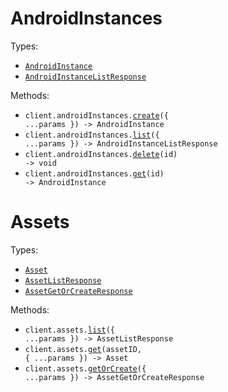 # AndroidInstances

Types:

- <code><a href="./src/resources/android-instances.ts">AndroidInstance</a></code>
- <code><a href="./src/resources/android-instances.ts">AndroidInstanceListResponse</a></code>

Methods:

- <code title="post /v1/android_instances">client.androidInstances.<a href="./src/resources/android-instances.ts">create</a>({ ...params }) -> AndroidInstance</code>
- <code title="get /v1/android_instances">client.androidInstances.<a href="./src/resources/android-instances.ts">list</a>({ ...params }) -> AndroidInstanceListResponse</code>
- <code title="delete /v1/android_instances/{id}">client.androidInstances.<a href="./src/resources/android-instances.ts">delete</a>(id) -> void</code>
- <code title="get /v1/android_instances/{id}">client.androidInstances.<a href="./src/resources/android-instances.ts">get</a>(id) -> AndroidInstance</code>

# Assets

Types:

- <code><a href="./src/resources/assets.ts">Asset</a></code>
- <code><a href="./src/resources/assets.ts">AssetListResponse</a></code>
- <code><a href="./src/resources/assets.ts">AssetGetOrCreateResponse</a></code>

Methods:

- <code title="get /v1/assets">client.assets.<a href="./src/resources/assets.ts">list</a>({ ...params }) -> AssetListResponse</code>
- <code title="get /v1/assets/{assetId}">client.assets.<a href="./src/resources/assets.ts">get</a>(assetID, { ...params }) -> Asset</code>
- <code title="put /v1/assets">client.assets.<a href="./src/resources/assets.ts">getOrCreate</a>({ ...params }) -> AssetGetOrCreateResponse</code>
